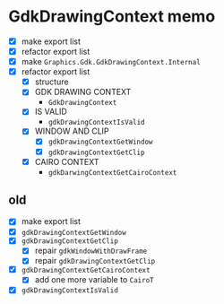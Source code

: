 GdkDrawingContext memo
======================

* [x] make export list
* [x] refactor export list
* [x] make `Graphics.Gdk.GdkDrawingContext.Internal`
* [x] refactor export list
	+ [x] structure
	+ [x] GDK DRAWING CONTEXT
		- `GdkDrawingContext`
	+ [x] IS VALID
		- `gdkDrawingContextIsValid`
	+ [x] WINDOW AND CLIP
		- [x] `gdkDrawingContextGetWindow`
		- [x] `gdkDrawingContextGetClip`
	+ [x] CAIRO CONTEXT
		- `gdkDarwingContextGetCairoContext`

old
---

* [x] make export list
* [x] `gdkDrawingContextGetWindow`
* [x] `gdkDrawingContextGetClip`
	+ [x] repair `gdkWindowWithDrawFrame`
	+ [x] repair `gdkDrawingContextGetClip`
* [x] `gdkDrawingContextGetCairoContext`
	+ [x] add one more variable to `CairoT`
* [x] `gdkDrawingContextIsValid`
